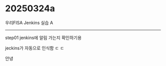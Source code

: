# 20250324a
우리FISA Jenkins 실습 A

-----------------------
step01 jenkins에 알림 가는지 확인하기용

jeckins가 자동으로 인식함 ㄷ ㄷ

안녕
